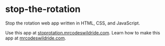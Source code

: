 # stop-the-rotation

Stop the rotation web app written in HTML, CSS, and JavaScript.

Use this app at [stoprotation.mrcodeswildride.com](https://stoprotation.mrcodeswildride.com/).
Learn how to make this app at [mrcodeswildride.com](https://www.mrcodeswildride.com/).
